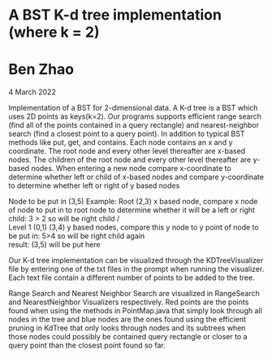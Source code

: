 # A BST K-d tree implementation (where k = 2)
# Ben Zhao 
4 March 2022 

Implementation of a BST for 2-dimensional data. A K-d tree is a BST which uses 2D points as keys(k=2). 
Our programs supports efficient range search (find all of the points contained in a query rectangle) and nearest-neighbor search (find a closest point to a query point). In addition to typical BST methods like put, get, and contains. 
Each node contains an x and y coordinate. The root node and every other level thereafter are x-based nodes. The children of the root node and every other level thereafter are y-based nodes. When entering a new node compare x-coordinate to determine whether left or child of x-based nodes and compare y-coordinate to determine whether left or right of y based nodes

Node to be put in (3,5)
Example: Root   (2,3) x based node, compare x node of node to put in to root node to determine whether it will be a left or right child: 3 > 2 so will be right child
                /   \
Level 1     (0,1)   (3,4) y based nodes, compare this y node to y point of node to be put in: 5>4 so will be right child again 
                      \
result:               (3,5) will be put here
 

Our K-d tree implementation can be visualized through the KDTreeVisualizer file by entering one of the txt files in the prompt when running the visualizer.
Each text file contain a different number of points to be added to the tree. 

Range Search and Nearest Neighbor Search are visualized in RangeSearch and NearestNeighbor Visualizers respectively. Red points are the points found when using the
methods in PointMap.java that simply look through all nodes in the tree and blue nodes are the ones found using the efficient pruning in KdTree that only looks
through nodes and its subtrees when those nodes could possibly be contained query rectangle or closer to a query point than the closest point found so far. 
